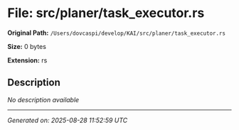# File: src/planer/task_executor.rs

**Original Path:** `/Users/dovcaspi/develop/KAI/src/planer/task_executor.rs`

**Size:** 0 bytes

**Extension:** rs

## Description

*No description available*

---
*Generated on: 2025-08-28 11:52:59 UTC*
